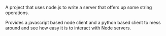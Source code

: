
A project that uses node.js to write a server that offers up
some string operations.

Provides a javascript based node client and a python based client to
mess around and see how easy it is to interact with Node servers.
